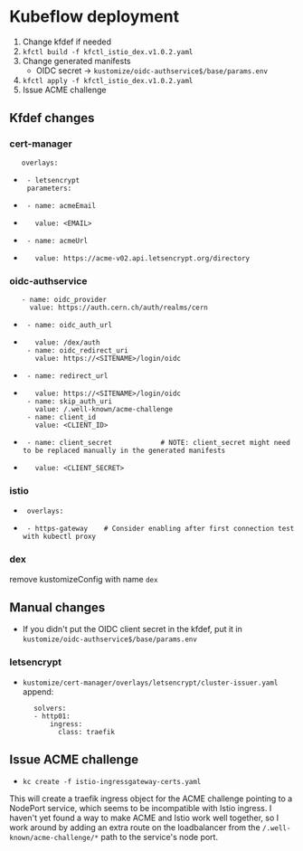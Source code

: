 # Kubeflow deployment

1. Change kfdef if needed
1. `kfctl build -f kfctl_istio_dex.v1.0.2.yaml`
1. Change generated manifests
   - OIDC secret -> `kustomize/oidc-authservice$/base/params.env`
1. `kfctl apply -f kfctl_istio_dex.v1.0.2.yaml`
1. Issue ACME challenge

## Kfdef changes

### cert-manager

       overlays:
+      - letsencrypt
       parameters:
+      - name: acmeEmail
+        value: <EMAIL>
+      - name: acmeUrl
+        value: https://acme-v02.api.letsencrypt.org/directory

### oidc-authservice

       - name: oidc_provider
         value: https://auth.cern.ch/auth/realms/cern
-      - name: oidc_auth_url
-        value: /dex/auth
       - name: oidc_redirect_uri
         value: https://<SITENAME>/login/oidc
+      - name: redirect_url
+        value: https://<SITENAME>/login/oidc
       - name: skip_auth_uri
         value: /.well-known/acme-challenge
       - name: client_id
         value: <CLIENT_ID>
+      - name: client_secret			# NOTE: client_secret might need to be replaced manually in the generated manifests
+        value: <CLIENT_SECRET>

### istio

+      overlays:
+      - https-gateway    # Consider enabling after first connection test with kubectl proxy

### dex

remove kustomizeConfig with name `dex`

## Manual changes

- If you didn't put the OIDC client secret in the kfdef, put it in `kustomize/oidc-authservice$/base/params.env`

### letsencrypt

- `kustomize/cert-manager/overlays/letsencrypt/cluster-issuer.yaml` append:
```
      solvers:
      - http01:
          ingress:
            class: traefik
```

## Issue ACME challenge
- `kc create -f istio-ingressgateway-certs.yaml`

This will create a traefik ingress object for the ACME challenge pointing to a NodePort service,
which seems to be incompatible with Istio ingress.
I haven't yet found a way to make ACME and Istio work well together, so I work around
by adding an extra route on the loadbalancer from the `/.well-known/acme-challenge/*` path
to the service's node port.

